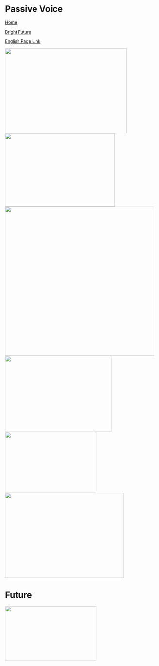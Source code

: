 # Passive Voice


[Home](all-files-links.md)

[Bright Future](bright-future.md)

[English Page Link](all-english-links.md)


<img src="https://i.ytimg.com/vi/EG5ZVrvhyaw/maxresdefault.jpg" width="400" height="280">
<img src="https://hi-static.z-dn.net/files/d86/8a18321dd0be66896d5f8441b3752bd0.jpg" width="360" height="240">
<img src="https://1.bp.blogspot.com/-o3d7W1Tf_iA/XIfJu8PmmZI/AAAAAAAAT1Q/XsAnsgiMBtsQxAzcbJtPsHKU7h8AHUI-gCLcBGAs/s1600/Screenshot_20190312_095942.jpg?w=186" width="490" height="490">
<img src="https://i.ytimg.com/vi/TfegjannzxQ/maxresdefault.jpg" width="350" height="250">
<img src="https://i.ytimg.com/vi/nRGLDD0BBdc/maxresdefault.jpg" width="300" height="200">
<img src="https://i0.wp.com/onlymyenglish.com/wp-content/uploads/examples-of-active-passive-voice.png?resize=930%2C647&ssl=1" width="390" height="280">



# Future

<img src="https://i.pinimg.com/736x/f7/6f/53/f76f53287a5b9219aa181e32cd7267e4.jpg" width="300" height="180">







